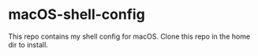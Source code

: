 # macOS-shell-config

This repo contains my shell config for macOS. Clone this repo in the home dir to install.
